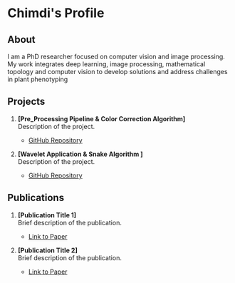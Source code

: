 # Chimdi's Profile

## About
I am a PhD researcher focused on computer vision and image processing. My work integrates deep learning, image processing, mathematical topology and computer vision to develop solutions and address challenges in plant phenotyping 

## Projects
1. **[Pre_Processing Pipeline & Color Correction Algorithm]**  
   Description of the project.  
   - [GitHub Repository](#)

2. **[Wavelet Application & Snake Algorithm ]**  
   Description of the project.  
   - [GitHub Repository](#)
     

## Publications
1. **[Publication Title 1]**  
   Brief description of the publication.  
   - [Link to Paper](#)

2. **[Publication Title 2]**  
   Brief description of the publication.  
   - [Link to Paper](#)

